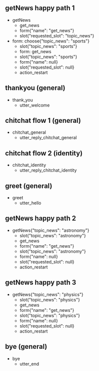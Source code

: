 ## getNews happy path 1
* getNews
    - get_news
    - form{"name": "get_news"}
    - slot{"requested_slot": "topic_news"}
* form: choose{"topic_news": "sports"}
    - slot{"topic_news": "sports"}
    - form: get_news
    - slot{"topic_news": "sports"}
    - form{"name": null}
    - slot{"requested_slot": null}
    - action_restart

## thankyou (general)    
* thank_you
    - utter_welcome

## chitchat flow 1 (general)
* chitchat_general
    - utter_reply_chitchat_general

## chitchat flow 2 (identity)
* chitchat_identity
    - utter_reply_chitchat_identity

## greet (general)
* greet
    - utter_hello

## getNews happy path 2
* getNews{"topic_news": "astronomy"}
    - slot{"topic_news": "astronomy"}
    - get_news
    - form{"name": "get_news"}
    - slot{"topic_news": "astronomy"}
    - form{"name": null}
    - slot{"requested_slot": null}
    - action_restart

## getNews happy path 3
* getNews{"topic_news": "physics"}
    - slot{"topic_news": "physics"}
    - get_news
    - form{"name": "get_news"}
    - slot{"topic_news": "physics"}
    - form{"name": null}
    - slot{"requested_slot": null}
    - action_restart

## bye (general)
* bye
    - utter_end